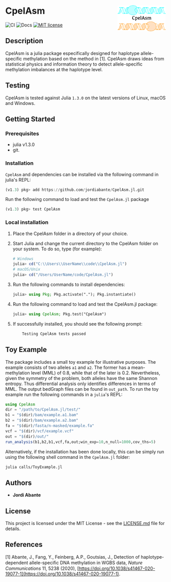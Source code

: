 # <img src="./docs/src/assets/logo.png" width="30%" align="right" /> CpelAsm

![CI](https://github.com/jordiabante/CpelAsm.jl/workflows/CI/badge.svg)
![Docs](https://github.com/jordiabante/CpelAsm.jl/workflows/Docs/badge.svg)
[![MIT license](https://img.shields.io/badge/license-MIT-green.svg)](https://github.com/jordiabante/CpelAsm.jl/blob/master/LICENSE.md)

## Description

CpelAsm is a julia package especifically designed for haplotype allele-specific
methylation based on the method in [1]. CpelAsm draws ideas from statistical
physics and information theory to detect allele-specific methylation imbalances
at the haplotype level.

## Testing

CpelAsm is tested against Julia `1.3.0` on the latest versions of Linux, macOS and Windows.

## Getting Started

### Prerequisites

* julia v1.3.0
* git.

### Installation

`CpelAsm` and dependencies can be installed via the following command in julia's REPL:

```julia
(v1.3) pkg> add https://github.com/jordiabante/CpelAsm.jl.git
```

Run the following command to load and test the `CpelAsm.jl` package

```julia
(v1.3) pkg> test CpelAsm
```

### Local installation

1. Place the CpelAsm folder in a directory of your choice.

2. Start Julia and change the current directory to the CpelAsm folder on
   your system. To do so, type (for example):

    ```julia
    # Windows
    julia> cd("C:\\Users\\UserName\\code\\CpelAsm.jl")
    # macOS/Unix
    julia> cd("/Users/UserName/code/CpelAsm.jl")
    ```

3. Run the following commands to install dependencies:

    ```julia
    julia> using Pkg; Pkg.activate("."); Pkg.instantiate()
    ```

4. Run the following command to load and test the CpelAsm.jl package:

    ```julia
    julia> using CpelAsm; Pkg.test("CpelAsm")
    ```

5. If successfully installed, you should see the following prompt:

    ```julia
        Testing CpelAsm tests passed
    ```

## Toy Example

The package includes a small toy example for illustrative purposes.
The example consists of two alleles `a1` and `a2`. The former has a
mean-methylation level (MML) of 0.8, while that of the later is 0.2.
Nevertheless, given the symmetry of the problem, both alleles have
the same Shannon entropy. Thus differential  analysis only identifies
differences in terms of MML. The output bedGraph files can be found
in `out_path`. To run the toy example run the following commands in
a `julia`'s REPL:

```julia
using CpelAsm
dir = "/path/to/CpelAsm.jl/test/"
b1 = "$(dir)/bam/example.a1.bam"
b2 = "$(dir)/bam/example.a2.bam"
fa = "$(dir)/fasta/n-masked/example.fa"
vcf = "$(dir)/vcf/example.vcf"
out = "$(dir)/out/"
run_analysis(b1,b2,b1,vcf,fa,out;win_exp=10,n_null=1000,cov_ths=5)
```

Alternatively, if the installation has been done locally, this can
be simply run using the following shell command in the `CpelAsm.jl`
folder:

```bash
julia calls/ToyExample.jl
```

## Authors

* **Jordi Abante**

## License

This project is licensed under the MIT License - see the [LICENSE.md](LICENSE.md)
file for details.

## References

[1] Abante, J., Fang, Y., Feinberg, A.P., Goutsias, J., Detection of haplotype-dependent
allele-speciﬁc DNA methylation in WGBS data, *Nature Communications* 11, 5238 (2020),
[https://doi.org/10.1038/s41467-020-19077-1](https://doi.org/10.1038/s41467-020-19077-1).
